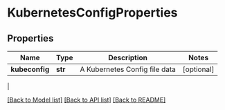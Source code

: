 # KubernetesConfigProperties

## Properties
| Name | Type | Description | Notes |
------------ | ------------- | ------------- | -------------
| **kubeconfig** | **str** | A Kubernetes Config file data | [optional] 
 |

[[Back to Model list]](../README.md#documentation-for-models) [[Back to API list]](../README.md#documentation-for-api-endpoints) [[Back to README]](../README.md)


